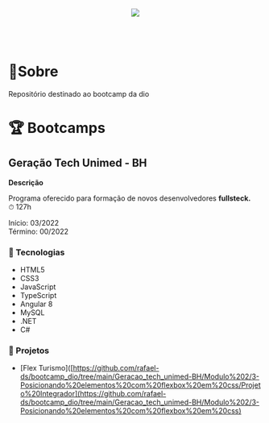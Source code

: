 <h1 align="center">
    <img src="https://ik.imagekit.io/dfnyrlf8n/Banner_Dio_vz9qJanAb.png?ik-sdk-version=javascript-1.4.3&updatedAt=1654023839087">
</h1>
<br>
<br>

# 📑Sobre
Repositório destinado ao bootcamp da dio


# 🏆 Bootcamps

## Geração Tech Unimed - BH
  **Descrição**

Programa oferecido para formação de novos desenvolvedores **fullsteck.**<br>
⏱ 127h<br>

Início: 03/2022<br>
Término: 00/2022

### 🚀 Tecnologias

* HTML5
* CSS3
* JavaScript
* TypeScript
* Angular 8
* MySQL
* .NET
* C#

### 🎉 Projetos
 * [Flex Turismo]([https://github.com/rafael-ds/bootcamp_dio/tree/main/Geracao_tech_unimed-BH/Modulo%202/3-Posicionando%20elementos%20com%20flexbox%20em%20css/Projeto%20Integrador](https://github.com/rafael-ds/bootcamp_dio/tree/main/Geracao_tech_unimed-BH/Modulo%202/3-Posicionando%20elementos%20com%20flexbox%20em%20css)  

